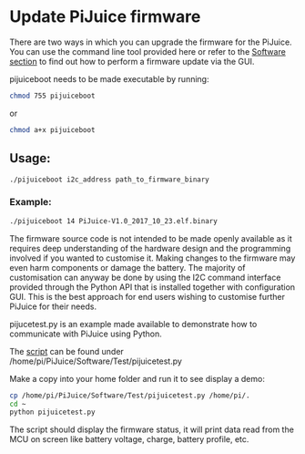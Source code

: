 # Update PiJuice firmware

There are two ways in which you can upgrade the firmware for the PiJuice. You can use the command line tool provided here or refer to the [Software section](https://github.com/PiSupply/PiJuice/tree/master/Software) to find out how to perform a firmware update via the GUI. 

pijuiceboot needs to be made executable by running:
```bash
chmod 755 pijuiceboot
```
or
```bash
chmod a+x pijuiceboot
```
## Usage:
```text
./pijuiceboot i2c_address path_to_firmware_binary
```

### Example:
```bash
./pijuiceboot 14 PiJuice-V1.0_2017_10_23.elf.binary
```

The firmware source code is not intended to be made openly available as it requires deep understanding of the hardware design and the programming involved if you wanted to customise it. Making changes to the firmware may even harm components or damage the battery.
The majority of customisation can anyway be done by using the I2C command interface provided through the Python API that is installed together with configuration GUI. This is the best approach for end users wishing to customise further PiJuice for their needs.

pijucetest.py is an example made available to demonstrate how to communicate with PiJuice using Python.

The [script](https://github.com/PiSupply/PiJuice/blob/master/Software/Test/pijuicetest.py) can be found under /home/pi/PiJuice/Software/Test/pijuicetest.py

Make a copy into your home folder and run it to see display a demo:
```bash
cp /home/pi/PiJuice/Software/Test/pijuicetest.py /home/pi/.
cd ~
python pijuicetest.py
```
The script should display the firmware status, it will print data read from the MCU on screen like battery voltage, charge, battery profile, etc.
